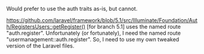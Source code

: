 Would prefer to use the auth traits as-is, but cannot. 

https://github.com/laravel/framework/blob/5.1/src/Illuminate/Foundation/Auth/RegistersUsers::getRegister() [for branch 5.1] uses the named route "auth.register". Unfortunately (or fortunately), I need the named route "usermanagement::auth.register". So, I need to use my own tweaked version of the Laravel files.  